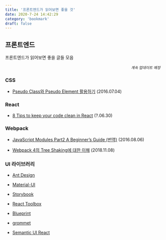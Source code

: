 ```yaml
---
title: '프론트엔드가 읽어보면 좋을 것'
date: 2020-7-24 14:42:29
category: 'bookmark'
draft: false
---
```


## 프론트엔드

프론트엔드가 읽어보면 좋을 글들 모음

<p style="text-align: right; font-style: italic; font-size: 12px;">계속 업데이트 예정</p>

### CSS

- [Pseudo Class와 Pseudo Element 활용하기](https://asfirstalways.tistory.com/184) (2016.07.04)

### React

- [8 Tips to keep your code clean in React](https://medium.com/groww-engineering/8-tips-to-keep-your-code-clean-in-react-7706f631baf9) (?.06.30)

### Webpack

- [JavaScript Modules Part2 A Beginner’s Guide (번역)](https://hojong.me/javascript-modules-part-2) (2016.08.06)

- [Webpack 4의 Tree Shaking에 대한 이해](https://huns.me/development/2265) (2018.11.08)

### UI 라이브러리

- [Ant Design](https://ant.design/)

- [Material-UI](https://material-ui.com/)

- [Storybook](https://storybook.js.org/)

- [React Toolbox](https://github.com/react-toolbox/react-toolbox)

- [Blueprint](https://blueprintjs.com/)

- [grommet](https://v2.grommet.io/)

- [Semantic UI React](https://github.com/Semantic-Org/Semantic-UI-React)
